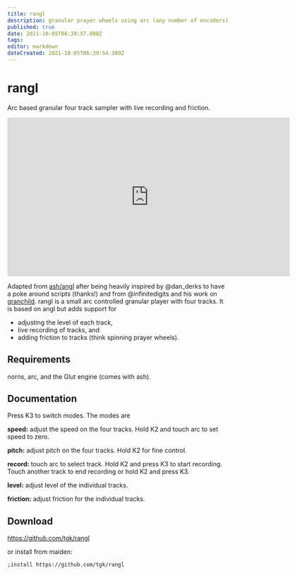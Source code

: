 ```yaml
---
title: rangl
description: granular prayer wheels using arc (any number of encoders)
published: true
date: 2021-10-05T06:39:57.098Z
tags: 
editor: markdown
dateCreated: 2021-10-05T06:39:54.389Z
---
```


# rangl

Arc based granular four track sampler with live recording and friction.

<iframe src="https://player.vimeo.com/video/545457820" width="640" height="360" frameborder="0" allow="autoplay; fullscreen; picture-in-picture" allowfullscreen></iframe>


Adapted from [ash/angl](https://llllllll.co/t/ash-a-small-collection/21349) after being heavily inspired by @dan_derks to have a poke around scripts (thanks!) and from @infinitedigits and his work on [granchild](https://llllllll.co/t/granchild/41894). rangl is a small arc controlled granular player with four tracks. It is based on angl but adds support for

- adjusting the level of each track,
- live recording of tracks, and
- adding friction to tracks (think spinning prayer wheels).

## Requirements

norns, arc, and the Glut engine (comes with ash).


## Documentation

Press K3 to switch modes. The modes are

**speed:** adjust the speed on the four tracks. Hold K2 and touch arc
to set speed to zero.

**pitch:** adjust pitch on the four tracks. Hold K2 for fine control.

**record:** touch arc to select track. Hold K2 and press K3 to start
recording. Touch another track to end recording or hold K2 and press
K3.

**level:** adjust level of the individual tracks.

**friction:** adjust friction for the individual tracks.


## Download

https://github.com/tgk/rangl

or install from maiden:

```
;install https://github.com/tgk/rangl
```